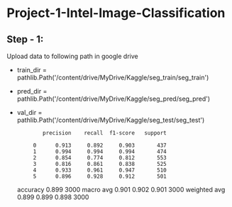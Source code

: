 # Project-1-Intel-Image-Classification

## Step - 1:
Upload data to following path in google drive 
* train_dir = pathlib.Path('/content/drive/MyDrive/Kaggle/seg_train/seg_train')
* pred_dir =  pathlib.Path('/content/drive/MyDrive/Kaggle/seg_pred/seg_pred')
* val_dir =  pathlib.Path('/content/drive/MyDrive/Kaggle/seg_test/seg_test')


              precision    recall  f1-score   support

           0      0.913     0.892     0.903       437
           1      0.994     0.994     0.994       474
           2      0.854     0.774     0.812       553
           3      0.816     0.861     0.838       525
           4      0.933     0.961     0.947       510
           5      0.896     0.928     0.912       501


    accuracy                           0.899      3000
    macro avg      0.901     0.902     0.901      3000
    weighted avg   0.899     0.899     0.898      3000

